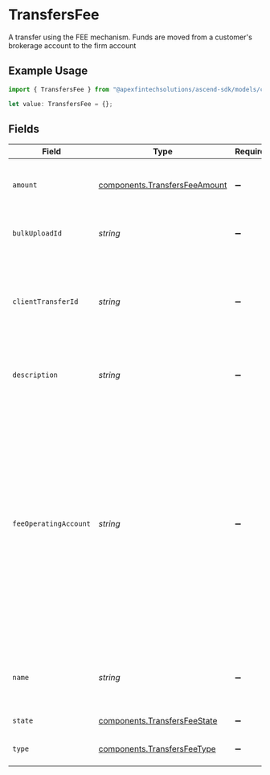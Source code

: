 # TransfersFee

A transfer using the FEE mechanism. Funds are moved from a customer's brokerage account to the firm account

## Example Usage

```typescript
import { TransfersFee } from "@apexfintechsolutions/ascend-sdk/models/components";

let value: TransfersFee = {};
```

## Fields

| Field                                                                                                                                                                                                                                                                                                                                                      | Type                                                                                                                                                                                                                                                                                                                                                       | Required                                                                                                                                                                                                                                                                                                                                                   | Description                                                                                                                                                                                                                                                                                                                                                | Example                                                                                                                                                                                                                                                                                                                                                    |
| ---------------------------------------------------------------------------------------------------------------------------------------------------------------------------------------------------------------------------------------------------------------------------------------------------------------------------------------------------------- | ---------------------------------------------------------------------------------------------------------------------------------------------------------------------------------------------------------------------------------------------------------------------------------------------------------------------------------------------------------- | ---------------------------------------------------------------------------------------------------------------------------------------------------------------------------------------------------------------------------------------------------------------------------------------------------------------------------------------------------------- | ---------------------------------------------------------------------------------------------------------------------------------------------------------------------------------------------------------------------------------------------------------------------------------------------------------------------------------------------------------- | ---------------------------------------------------------------------------------------------------------------------------------------------------------------------------------------------------------------------------------------------------------------------------------------------------------------------------------------------------------- |
| `amount`                                                                                                                                                                                                                                                                                                                                                   | [components.TransfersFeeAmount](../../models/components/transfersfeeamount.md)                                                                                                                                                                                                                                                                             | :heavy_minus_sign:                                                                                                                                                                                                                                                                                                                                         | The amount of the fee being charged from the investor's account                                                                                                                                                                                                                                                                                            | {<br/>"value": "5.00"<br/>}                                                                                                                                                                                                                                                                                                                                |
| `bulkUploadId`                                                                                                                                                                                                                                                                                                                                             | *string*                                                                                                                                                                                                                                                                                                                                                   | :heavy_minus_sign:                                                                                                                                                                                                                                                                                                                                         | Bulk upload identifier to group related fee transfers                                                                                                                                                                                                                                                                                                      | 01H8FB90ZRRFWXB4XC2JPJ1D4Y                                                                                                                                                                                                                                                                                                                                 |
| `clientTransferId`                                                                                                                                                                                                                                                                                                                                         | *string*                                                                                                                                                                                                                                                                                                                                                   | :heavy_minus_sign:                                                                                                                                                                                                                                                                                                                                         | External identifier supplied by the API caller. Each request must have a unique pairing of client_transfer_id and account                                                                                                                                                                                                                                  | 179dcd33-49f8-4615-989c-560fb387c4fd                                                                                                                                                                                                                                                                                                                       |
| `description`                                                                                                                                                                                                                                                                                                                                              | *string*                                                                                                                                                                                                                                                                                                                                                   | :heavy_minus_sign:                                                                                                                                                                                                                                                                                                                                         | Optional description information that will attach to this transaction                                                                                                                                                                                                                                                                                      | Fee charged for platform access                                                                                                                                                                                                                                                                                                                            |
| `feeOperatingAccount`                                                                                                                                                                                                                                                                                                                                      | *string*                                                                                                                                                                                                                                                                                                                                                   | :heavy_minus_sign:                                                                                                                                                                                                                                                                                                                                         | Optional account field to denote where the fee amount should be deposited into. If provided, the account must be a fee operating account. In the case of multiple fee operating accounts under the same correspondent, this field must be provided. If not provided, this will be looked up asynchronously (therefore will not be in the initial response) | accounts/01H8FM6EXVH77SAW3TC8KAWMES                                                                                                                                                                                                                                                                                                                        |
| `name`                                                                                                                                                                                                                                                                                                                                                     | *string*                                                                                                                                                                                                                                                                                                                                                   | :heavy_minus_sign:                                                                                                                                                                                                                                                                                                                                         | Full name of the fee resource, which contains account id and fee transaction id                                                                                                                                                                                                                                                                            | accounts/01H8FB90ZRRFWXB4XC2JPJ1D4Y/fees/20230823123456                                                                                                                                                                                                                                                                                                    |
| `state`                                                                                                                                                                                                                                                                                                                                                    | [components.TransfersFeeState](../../models/components/transfersfeestate.md)                                                                                                                                                                                                                                                                               | :heavy_minus_sign:                                                                                                                                                                                                                                                                                                                                         | The current state of the fee                                                                                                                                                                                                                                                                                                                               |                                                                                                                                                                                                                                                                                                                                                            |
| `type`                                                                                                                                                                                                                                                                                                                                                     | [components.TransfersFeeType](../../models/components/transfersfeetype.md)                                                                                                                                                                                                                                                                                 | :heavy_minus_sign:                                                                                                                                                                                                                                                                                                                                         | The type of the fee being charged                                                                                                                                                                                                                                                                                                                          | PLATFORM                                                                                                                                                                                                                                                                                                                                                   |